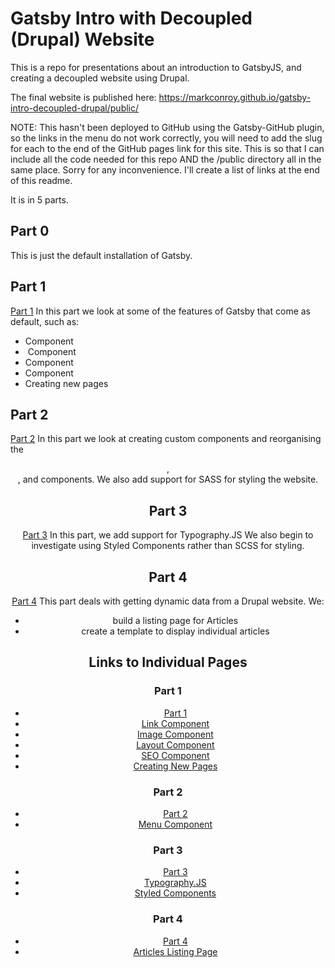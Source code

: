 # Gatsby Intro with Decoupled (Drupal) Website
This is a repo for presentations about an introduction to GatsbyJS, and creating a decoupled website using Drupal.

The final website is published here:
https://markconroy.github.io/gatsby-intro-decoupled-drupal/public/

NOTE: This hasn't been deployed to GitHub using the Gatsby-GitHub plugin, so the links in the menu do not work correctly, you will need to add the slug for each to the end of the GitHub pages link for this site. This is so that I can include all the code needed for this repo AND the /public directory all in the same place. Sorry for any inconvenience. I'll create a list of links at the end of this readme.

It is in 5 parts.

## Part 0
This is just the default installation of Gatsby.

## Part 1
[Part 1](https://markconroy.github.io/gatsby-intro-decoupled-drupal/public/)
In this part we look at some of the features of Gatsby that come as default, such as:
- <Link> Component
- <Image> Component
- <Layout> Component
- <SEO> Component
- Creating new pages

## Part 2
[Part 2](https://markconroy.github.io/gatsby-intro-decoupled-drupal/public/part-2/)
In this part we look at creating custom components and reorganising the <Header>, <Footer>, and <Layout> components.
We also add support for SASS for styling the website.

## Part 3
[Part 3](https://markconroy.github.io/gatsby-intro-decoupled-drupal/public/part-3/)
In this part, we add support for Typography.JS
We also begin to investigate using Styled Components rather than SCSS for styling.

## Part 4
[Part 4](https://markconroy.github.io/gatsby-intro-decoupled-drupal/public/part-4/)
This part deals with getting dynamic data from a Drupal website. We:
- build a listing page for Articles
- create a template to display individual articles

## Links to Individual Pages
### Part 1
- [Part 1](https://markconroy.github.io/gatsby-intro-decoupled-drupal/public/)
- [Link Component](https://markconroy.github.io/gatsby-intro-decoupled-drupal/public/link-component/)
- [Image Component](https://markconroy.github.io/gatsby-intro-decoupled-drupal/public/image-component/)
- [Layout Component](https://markconroy.github.io/gatsby-intro-decoupled-drupal/public/layout-component/)
- [SEO Component](https://markconroy.github.io/gatsby-intro-decoupled-drupal/public/seo-component/)
- [Creating New Pages](https://markconroy.github.io/gatsby-intro-decoupled-drupal/public/whats-interesting)

### Part 2
- [Part 2](https://markconroy.github.io/gatsby-intro-decoupled-drupal/public/part-2/)
- [Menu Component](https://markconroy.github.io/gatsby-intro-decoupled-drupal/public/menu-component/)

### Part 3
- [Part 3](https://markconroy.github.io/gatsby-intro-decoupled-drupal/public/part-3/)
- [Typography.JS](https://markconroy.github.io/gatsby-intro-decoupled-drupal/public/typography/)
- [Styled Components](https://markconroy.github.io/gatsby-intro-decoupled-drupal/public/styled-components/)

### Part 4
- [Part 4](https://markconroy.github.io/gatsby-intro-decoupled-drupal/public/part-4/)
- [Articles Listing Page](https://markconroy.github.io/gatsby-intro-decoupled-drupal/public/articles/)
